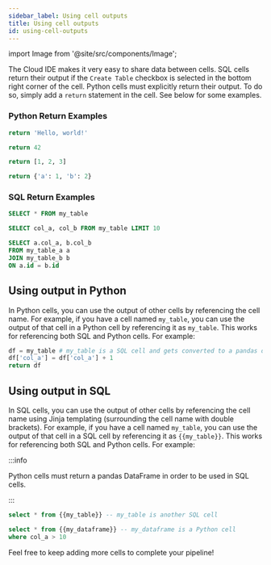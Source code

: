 ```yaml
---
sidebar_label: Using cell outputs
title: Using cell outputs
id: using-cell-outputs
---
```


import Image from '@site/src/components/Image';

The Cloud IDE makes it very easy to share data between cells. SQL cells return their output if the `Create Table` checkbox is selected in the bottom right corner of the cell. Python cells must explicitly return their output. To do so, simply add a `return` statement in the cell. See below for some examples.

### Python Return Examples

```python
return 'Hello, world!'
```

```python
return 42
```

```python
return [1, 2, 3]
```

```python
return {'a': 1, 'b': 2}
```

### SQL Return Examples

```sql
SELECT * FROM my_table
```

```sql
SELECT col_a, col_b FROM my_table LIMIT 10
```

```sql
SELECT a.col_a, b.col_b
FROM my_table_a a
JOIN my_table_b b
ON a.id = b.id
```

## Using output in Python

In Python cells, you can use the output of other cells by referencing the cell name. For example, if you have a cell named `my_table`, you can use the output of that cell in a Python cell by referencing it as `my_table`. This works for referencing both SQL and Python cells. For example:

```python
df = my_table # my_table is a SQL cell and gets converted to a pandas dataframe by default
df['col_a'] = df['col_a'] + 1
return df
```

## Using output in SQL

In SQL cells, you can use the output of other cells by referencing the cell name using Jinja templating (surrounding the cell name with double brackets). For example, if you have a cell named `my_table`, you can use the output of that cell in a SQL cell by referencing it as `{{my_table}}`. This works for referencing both SQL and Python cells. For example:

:::info

Python cells must return a pandas DataFrame in order to be used in SQL cells.

:::

```sql
select * from {{my_table}} -- my_table is another SQL cell
```

```sql
select * from {{my_dataframe}} -- my_dataframe is a Python cell
where col_a > 10
```

Feel free to keep adding more cells to complete your pipeline!

